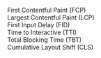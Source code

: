 First Contentful Paint (FCP)  
Largest Contentful Paint (LCP)  
First Input Delay (FID)  
Time to Interactive (TTI)  
Total Blocking Time (TBT)  
Cumulative Layout Shift (CLS)

